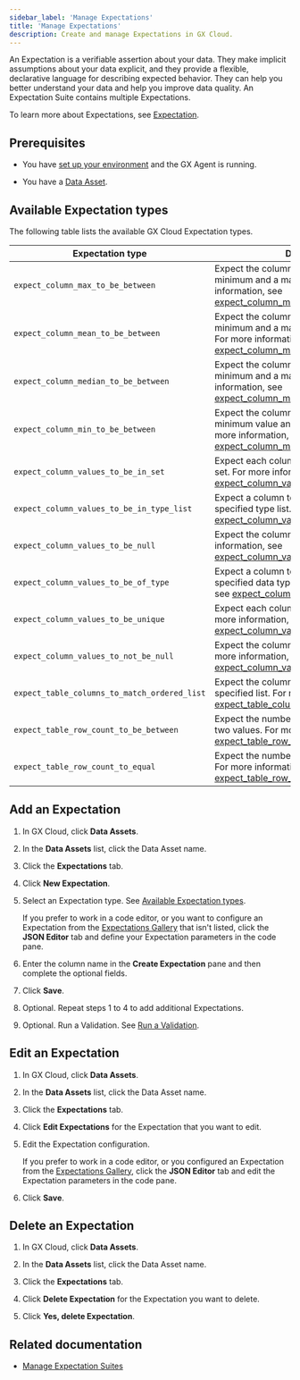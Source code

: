 ```yaml
---
sidebar_label: 'Manage Expectations'
title: 'Manage Expectations'
description: Create and manage Expectations in GX Cloud.
---
```


An Expectation is a verifiable assertion about your data. They make implicit assumptions about your data explicit, and they provide a flexible, declarative language for describing expected behavior. They can help you better understand your data and help you improve data quality. An Expectation Suite contains multiple Expectations.

To learn more about Expectations, see [Expectation](../../terms/expectation.md).

## Prerequisites

- You have [set up your environment](../set_up_gx_cloud.md) and the GX Agent is running. 

- You have a [Data Asset](/docs/cloud/data_assets/manage_data_assets#create-a-data-asset).

## Available Expectation types

The following table lists the available GX Cloud Expectation types.

| Expectation type                         | Description                                               | 
|------------------------------------------|------------------------------------------------------------------------|
| `expect_column_max_to_be_between`        | Expect the column maximum to be between a minimum and a maximum value. For more information, see [expect_column_max_to_be_between](https://greatexpectations.io/expectations/expect_column_max_to_be_between).  | 
| `expect_column_mean_to_be_between`       | Expect the column mean to be between a minimum and a maximum value (inclusive). For more information, see [expect_column_mean_to_be_between](https://greatexpectations.io/expectations/expect_column_mean_to_be_between). | 
| `expect_column_median_to_be_between`     | Expect the column median to be between a minimum and a maximum value. For more information, see [expect_column_median_to_be_between](https://greatexpectations.io/expectations/expect_column_median_to_be_between). | 
| `expect_column_min_to_be_between`        | Expect the column minimum to be between a minimum value and a maximum value. For more information, see  [expect_column_min_to_be_between](https://greatexpectations.io/expectations/expect_column_min_to_be_between).| 
| `expect_column_values_to_be_in_set`      | Expect each column value to be in a given set. For more information, see [expect_column_values_to_be_in_set](https://greatexpectations.io/expectations/expect_column_values_to_be_in_set).| 
| `expect_column_values_to_be_in_type_list`| Expect a column to contain values from a specified type list. For more information, see [expect_column_values_to_be_in_type_list](https://greatexpectations.io/expectations/expect_column_values_to_be_in_type_list).|
| `expect_column_values_to_be_null`        | Expect the column values to be null. For more information, see [expect_column_values_to_be_null](https://greatexpectations.io/expectations/expect_column_values_to_be_null).|
| `expect_column_values_to_be_of_type`     | Expect a column to contain values of a specified data type. For more information, see [expect_column_values_to_be_of_type](https://greatexpectations.io/expectations/expect_column_values_to_be_of_type).|
| `expect_column_values_to_be_unique`      | Expect each column value to be unique. For more information, see [expect_column_values_to_be_unique](https://greatexpectations.io/expectations/expect_column_values_to_be_unique).|
| `expect_column_values_to_not_be_null`    | Expect the column values to not be null. For more information, see [expect_column_values_to_not_be_null](https://greatexpectations.io/expectations/expect_column_values_to_not_be_null).|
| `expect_table_columns_to_match_ordered_list` | Expect the columns to exactly match a specified list. For more information, see [expect_table_columns_to_match_ordered_list](https://greatexpectations.io/expectations/expect_table_columns_to_match_ordered_list).|
| `expect_table_row_count_to_be_between`   | Expect the number of rows to be between two values. For more information, see [expect_table_row_count_to_be_between](https://greatexpectations.io/expectations/expect_table_row_count_to_be_between).|
| `expect_table_row_count_to_equal`        | Expect the number of rows to equal a value. For more information, see [expect_table_row_count_to_equal](https://greatexpectations.io/expectations/expect_table_row_count_to_equal). |                                          

## Add an Expectation

1. In GX Cloud, click **Data Assets**.

2. In the **Data Assets** list, click the Data Asset name.

3. Click the **Expectations** tab.

4. Click **New Expectation**.

5. Select an Expectation type. See [Available Expectation types](#available-expectation-types).

    If you prefer to work in a code editor, or you want to configure an Expectation from the [Expectations Gallery](https://greatexpectations.io/expectations/) that isn't listed, click the **JSON Editor** tab and define your Expectation parameters in the code pane.

6. Enter the column name in the **Create Expectation** pane and then complete the optional fields.

7. Click **Save**.

8. Optional. Repeat steps 1 to 4 to add additional Expectations.

9. Optional. Run a Validation. See [Run a Validation](/docs/cloud/validations/manage_validations#run-a-validation).

## Edit an Expectation

1. In GX Cloud, click **Data Assets**.

2. In the **Data Assets** list, click the Data Asset name.

3. Click the **Expectations** tab.

4. Click **Edit Expectations** for the Expectation that you want to edit.

5. Edit the Expectation configuration.

    If you prefer to work in a code editor, or you configured an Expectation from the [Expectations Gallery](https://greatexpectations.io/expectations/), click the **JSON Editor** tab and edit the Expectation parameters in the code pane.

6. Click **Save**.

## Delete an Expectation

1. In GX Cloud, click **Data Assets**.

2. In the **Data Assets** list, click the Data Asset name.

3. Click the **Expectations** tab.

4. Click **Delete Expectation** for the Expectation you want to delete. 

5. Click **Yes, delete Expectation**. 

## Related documentation

- [Manage Expectation Suites](../expectation_suites/manage_expectation_suites.md)